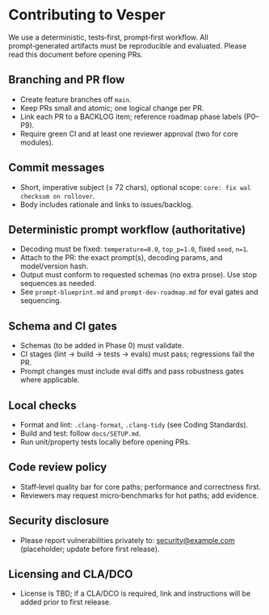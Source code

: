 # Contributing to Vesper

We use a deterministic, tests‑first, prompt‑first workflow. All prompt‑generated artifacts must be reproducible and evaluated. Please read this document before opening PRs.

## Branching and PR flow
- Create feature branches off `main`.
- Keep PRs small and atomic; one logical change per PR.
- Link each PR to a BACKLOG item; reference roadmap phase labels (P0–P9).
- Require green CI and at least one reviewer approval (two for core modules).

## Commit messages
- Short, imperative subject (≤ 72 chars), optional scope: `core: fix wal checksum on rollover`.
- Body includes rationale and links to issues/backlog.

## Deterministic prompt workflow (authoritative)
- Decoding must be fixed: `temperature=0.0`, `top_p=1.0`, fixed `seed`, `n=1`.
- Attach to the PR: the exact prompt(s), decoding params, and model/version hash.
- Output must conform to requested schemas (no extra prose). Use stop sequences as needed.
- See `prompt-blueprint.md` and `prompt-dev-roadmap.md` for eval gates and sequencing.

## Schema and CI gates
- Schemas (to be added in Phase 0) must validate.
- CI stages (lint → build → tests → evals) must pass; regressions fail the PR.
- Prompt changes must include eval diffs and pass robustness gates where applicable.

## Local checks
- Format and lint: `.clang-format`, `.clang-tidy` (see Coding Standards).
- Build and test: follow `docs/SETUP.md`.
- Run unit/property tests locally before opening PRs.

## Code review policy
- Staff‑level quality bar for core paths; performance and correctness first.
- Reviewers may request micro‑benchmarks for hot paths; add evidence.

## Security disclosure
- Please report vulnerabilities privately to: security@example.com (placeholder; update before first release).

## Licensing and CLA/DCO
- License is TBD; if a CLA/DCO is required, link and instructions will be added prior to first release.


